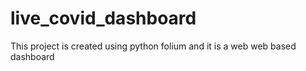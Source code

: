 # live_covid_dashboard
This project is created using python folium and it is a web web based dashboard
